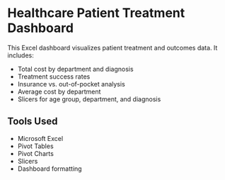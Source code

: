 # Healthcare Patient Treatment Dashboard

This Excel dashboard visualizes patient treatment and outcomes data. It includes:

- Total cost by department and diagnosis
- Treatment success rates
- Insurance vs. out-of-pocket analysis
- Average cost by department
- Slicers for age group, department, and diagnosis

## Tools Used
- Microsoft Excel
- Pivot Tables
- Pivot Charts
- Slicers
- Dashboard formatting
